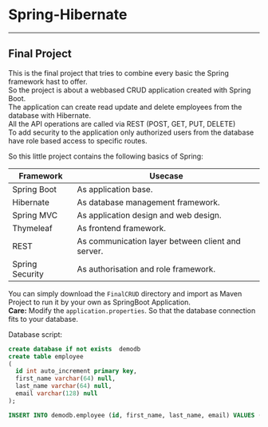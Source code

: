 # Spring-Hibernate

---

## Final Project

This is the final project that tries to combine every basic the Spring framework hast to offer.\
So the project is about a webbased CRUD application created with Spring Boot.\
The application can create read update and delete employees from the database with Hibernate.\
All the API operations are called via REST (POST, GET, PUT, DELETE)\
To add security to the application only authorized users from the database have role based access to specific routes.

So this little project contains the following basics of Spring:

Framework | Usecase
----|----
Spring Boot | As application base.
Hibernate | As database management framework.
Spring MVC | As application design and web design.
Thymeleaf | As frontend framework.
REST | As communication layer between client and server.
Spring Security | As authorisation and role framework.

You can simply download the `FinalCRUD` directory and import as Maven Project to run it by your own as SpringBoot Application.\
**Care:** Modify the `application.properties`. So that the database connection fits to your database.


Database script:
```sql
create database if not exists  demodb
create table employee
(
  id int auto_increment primary key,
  first_name varchar(64) null,
  last_name varchar(64) null,
  email varchar(128) null
);

INSERT INTO demodb.employee (id, first_name, last_name, email) VALUES (1, 'John', 'Doe', 'Johns@Testmail.com');
```